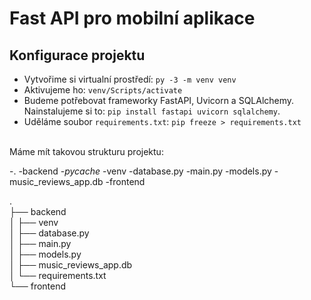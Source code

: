# Fast API pro mobilní aplikace
## Konfigurace projektu
*  Vytvořime si virtualní prostředí: `py -3 -m venv venv`
*   Aktivujeme ho: `venv/Scripts/activate`
*   Budeme potřebovat frameworky FastAPI, Uvicorn a SQLAlchemy. Nainstalujeme si to: `pip install fastapi uvicorn sqlalchemy`.
*   Uděláme soubor `requirements.txt`: `pip freeze > requirements.txt`
<br>
Máme mít takovou strukturu projektu:

-.
        -backend
                -_pycache_
                -venv
                -database.py
                -main.py
                -models.py
                -music_reviews_app.db
        -frontend

. <br>
├── backend <br>
│   ├── venv <br>
│   ├── database.py <br>
│   ├── main.py <br>
│   ├── models.py <br>
│   ├── music_reviews_app.db <br>
│   └── requirements.txt <br>
└── frontend <br>
